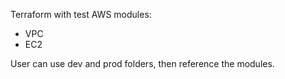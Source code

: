 Terraform with test AWS modules:
- VPC
- EC2

User can use dev and prod folders, then reference the modules.
